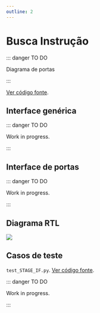 ```yaml
---
outline: 2
---
```


# Busca Instrução <Badge type="info" text="STAGE_IF.vhd"/>

::: danger TO DO

Diagrama de portas

:::

[Ver código fonte](https://github.com/pfeinsper/24a-CTI-RISCV/blob/main/src/STAGE_IF.vhd).

## Interface genérica

::: danger TO DO

Work in progress.

:::

## Interface de portas

::: danger TO DO

Work in progress.

:::

## Diagrama RTL

![](/images/referencia/componentes/stage_if_rtl.drawio.svg)

## Casos de teste

`test_STAGE_IF.py`.
[Ver código fonte](https://github.com/pfeinsper/24a-CTI-RISCV/blob/main/test/test_STAGE_IF.py).

::: danger TO DO

Work in progress.

:::
